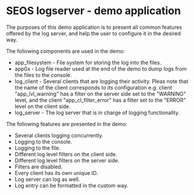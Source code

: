 # SEOS logserver - demo application

The purposes of this demo application is to present all common features
offered by the log server, and help the user to configure it in the desired way.

The following components are used in the demo:

* app_filesystem - File system for storing the log into the files.
* app0x - Log file reader used at the end of the demo to dump logs from the
  files to the console.
* log_client - Several clients that are logging their activity. Pleas note that
  the name of the client corresponds to its configuration e.g. client
  "app_lvl_warning" has a filter on the server side set to the "WARNING" level,
  and the client "app_cl_filter_error" has a filter set to the "ERROR" level on
  the client side.
* log_server - The log server that is in charge of logging functionality.

The following features are presented in the demo:

* Several clients logging concurrently.
* Logging to the console.
* Logging to the file.
* Different log level filters on the client side.
* Different log level filters on the server side.
* Filters are disabled.
* Every client has its own unique ID.
* Log server can log as well.
* Log entry can be formatted in the custom way.
